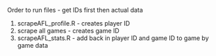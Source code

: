 
Order to run files - get IDs first then actual data  
1. scrapeAFL_profile.R  - creates player ID
2. scrape all games - creates game ID
2. scrapeAFL_stats.R  - add back in player ID and game ID to game by game data
